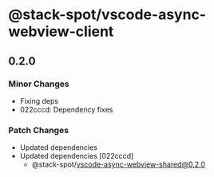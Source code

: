 # @stack-spot/vscode-async-webview-client

## 0.2.0

### Minor Changes

- Fixing deps
- 022cccd: Dependency fixes

### Patch Changes

- Updated dependencies
- Updated dependencies [022cccd]
  - @stack-spot/vscode-async-webview-shared@0.2.0
